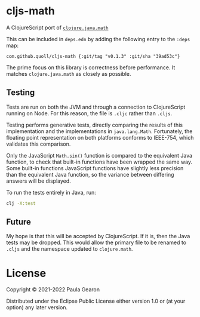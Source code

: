 # cljs-math
A ClojureScript port of [`clojure.java.math`](https://clojure.github.io/clojure/branch-master/clojure.java.math-api.html)

This can be included in `deps.edn` by adding the following entry to the `:deps` map:
```
com.github.quoll/cljs-math {:git/tag "v0.1.3" :git/sha "39ad53c"}
```

The prime focus on this library is correctness before performance. It matches `clojure.java.math` as closely as possible.

## Testing
Tests are run on both the JVM and through a connection to ClojureScript running on Node. For this reason, the file is `.cljc` rather than `.cljs`.

Testing performs generative tests, directly comparing the results of this implementation and the implementations in `java.lang.Math`. Fortunately, the floating point representation on both platforms conforms to IEEE-754, which validates this comparison.

Only the JavaScript `Math.sin()` function is compared to the equivalent Java function, to check that built-in functions have been wrapped the same way. Some built-in functions JavaScript functions have slightly less precision than the equivalent Java function, so the variance between differing answers will be displayed. 

To run the tests entirely in Java, run:
```bash
clj -X:test
```

## Future
My hope is that this will be accepted by ClojureScript. If it is, then the Java tests may be dropped. This would allow the primary file to be renamed to `.cljs` and the namespace updated to `clojure.math`.

# License
Copyright © 2021-2022 Paula Gearon

Distributed under the Eclipse Public License either version 1.0 or (at
your option) any later version.
